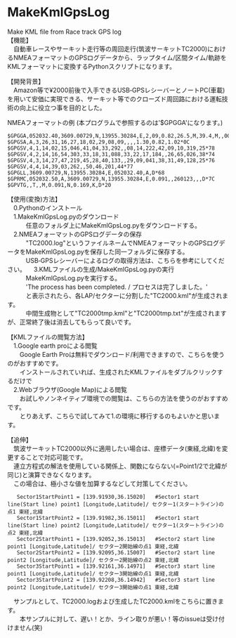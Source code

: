 # MakeKmlGpsLog
Make KML file from Race track GPS log  
【機能】   
　自動車レースやサーキット走行等の周回走行(筑波サーキットTC2000)におけるNMEAフォーマットのGPSログデータから、ラップタイム/区間タイム/軌跡をKMLフォーマットに変換するPythonスクリプトになります。   
   
【開発背景】   
　Amazon等で¥2000前後で入手できるUSB‐GPSレシーバーとノートPC(車載)を用いて安価に実現できる、サーキット等でのクローズド周回路における運転技術の向上に役立つ事を目的とした。
   
NMEAフォーマットの例 (本プログラムで参照するのは'$GPGGA'になります。)   
```
$GPGGA,052032.40,3609.00729,N,13955.30284,E,2,09,0.82,26.5,M,39.4,M,,0000*67   
$GPGSA,A,3,26,31,16,27,18,02,29,08,09,,,,1.30,0.82,1.02*0C   
$GPGSV,4,1,14,02,15,046,41,04,33,292,,08,14,222,42,09,10,319,25*78   
$GPGSV,4,2,14,16,54,303,33,18,31,088,33,22,17,184,,26,65,026,38*74   
$GPGSV,4,3,14,27,47,219,45,28,40,133,,29,09,041,38,31,49,128,25*76   
$GPGSV,4,4,14,39,03,262,,50,46,201,44*77   
$GPGLL,3609.00729,N,13955.30284,E,052032.40,A,D*68   
$GPRMC,052032.50,A,3609.00729,N,13955.30284,E,0.091,,260123,,,D*7C   
$GPVTG,,T,,M,0.091,N,0.169,K,D*20
```
【使用(変換)方法】   
　0.Pythonのインストール   
　1.MakeKmlGpsLog.pyのダウンロード   
　　　任意のフォルダ上にMakeKmlGpsLog.pyをダウンロードする。   
　2.NMEAフォーマットのGPSログデータの保存   
　　　"TC2000.log"というファイルネームでNMEAフォーマットのGPSログデータをMakeKmlGpsLog.pyを保存した同一フォルダに保存する。   
　　　USB‐GPSレシーバーによるログの取得方法は、こちらを参考にしてください。
　3.KMLファイルの生成/MakeKmlGpsLog.pyの実行   
　　　MakeKmlGpsLog.pyを実行する。   
　　　'The process has been completed. / プロセスは完了しました。'   
　　　と表示されたら、各LAP/セクターに分割した"TC2000.kml"が生成されます。   
　　　中間生成物として"TC2000tmp.kml"と"TC2000tmp.txt"が生成されますが、正常終了後は消去してもらって良いです。   
    
【KMLファイルの閲覧方法】   
　1.Google earth proによる閲覧   
　　Google Earth Proは無料でダウンロード/利用できますので、こちらを使うのがおすすめです。   
　　インストールされていれば、生成されたKMLファイルをダブルクリックするだけで   
　2.Webブラウザ(Google Map)による閲覧   
　　お試しやノンネイティブ環境での閲覧は、こちらの方法を使うのがおすすめです。   
　　とりあえず、こちらで試してみて1.の環境に移行するのもよいかと思います。   
     
【追伸】   
　筑波サーキットTC2000以外に適用したい場合は、座標データ(東経,北緯)を変更することで対応可能です。   
　連立方程式の解法を使用している関係上、関数にならない(=Point1/2で北緯が同じ)と演算できなくなります。   
　この場合は、極小さな値を加算するなどして対策してください。
 ```
    Sector1StartPoint1 = [139.91930,36.15020]   #Sector1 start line(Start line) point1 [Longitude,Latitude]/ セクター1(スタートライン)の点1 東経,北緯
    Sector1StartPoint2 = [139.91982,36.15011]   #Sector1 start line(Start line) point2 [Longitude,Latitude]/ セクター1(スタートライン)の点2 東経,北緯
    Sector2StartPoint1 = [139.92052,36.15013]   #Sector2 start line point1 [Longitude,Latitude]/ セクター2開始線の点1 東経,北緯
    Sector2StartPoint2 = [139.92095,36.15007]   #Sector2 start line point2 [Longitude,Latitude]/ セクター2開始線の点2 東経,北緯
    Sector3StartPoint1 = [139.92161,36.14971]   #Sector3 start line point1 [Longitude,Latitude]/ セクター3開始線の点1 東経,北緯
    Sector3StartPoint2 = [139.92208,36.14942]   #Sector3 start line point2 [Longitude,Latitude]/ セクター3開始線の点1 東経,北緯
```
 
 　サンプルとして、TC2000.logおよび生成したTC2000.kmlをこちらに置きます。   
　　本サンプルに対して、遅い！とか、ライン取りが悪い！等のissueは受け付けません(笑) 
